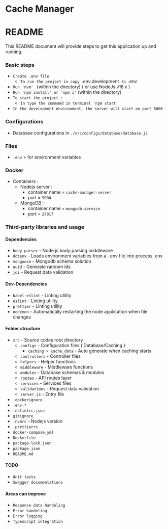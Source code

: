 # Cache Manager

# README #
This README document will provide steps to get this application up and running.

### Basic steps ###
- `Create .env file`
  - `To run the project in copy `.env.development`  to  `.env
- `Run 'nvm' ` (within the directory) ( or use NodeJs v16.x )
- `Run 'npm install' or 'npm i'` (within the directory)
- `To start the project :`
  - `In type the command in terminal 'npm start'`
- `In the development environment, the server will start on port 5000`

### Configurations ###

- Database configurations in `./src/configs/database/database.js`

### Files ###

- `.env` > for environment variables

### Docker ###

- Containers :
  - Nodejs server :
    - container name  = `cache-manager-server`
    - port            = `5000`
  - MongoDB :
    - container name  = `mongodb-service`
    - port            = `27017`

### Third-party libraries and usage ###

#### Dependencies ####

* `body-parser`         - Node.js body parsing middleware
* `dotenv`              - Loads environment variables from a . env file into process. env
* `mongoose`            - Mongodb schema solution
* `uuid`                - Generate random ids
* `joi`                 - Request data validation

#### Dev-Dependencies ####

* `babel-eslint`  - Linting utility
* `eslint`        - Linting utility
* `prettier`        - Linting utility
* `nodemon`       - Automatically restarting the node application when file changes

#### Folder structure ####

* `src`           - Source codes root directory
  * `configs`     - Configuration files ( Database/Caching )
    * `caching > cache_data` - Auto generate when caching starts
  * `controllers` - Controller files
  * `helpers`     - Helper functions
  * `middleware`  - Middleware functions
  * `modules`     - Database schemas & modules
  * `routes`      - API routes layer
  * `services`    - Services files
  * `validations` - Request data validation
  * `server.js`   - Entry file
* `.dockerignore`
* `.env.*`
* `.eslintrc.json`
* `gitignore`
* `.nvmrc`        - Nodejs version
* `.prettierrc`
* `docker-compose.yml`
* `Dockerfile`
* `package-lock.json`
* `package.json`
* `README.md`


#### TODO ####
* `Unit tests`
* `Swagger documentations`

#### Areas can improve ####
* `Response data handeling`
* `Error handeling`
* `Error logging`
* `Typescript integration`